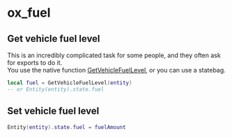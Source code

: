 # ox_fuel

## Get vehicle fuel level
This is an incredibly complicated task for some people, and they often ask for exports to do it.  
You use the native function [GetVehicleFuelLevel](https://docs.fivem.net/natives/?_0x5F739BB8), or you can use a statebag.

```lua
local fuel = GetVehicleFuelLevel(entity)
-- or Entity(entity).state.fuel
```

## Set vehicle fuel level
```lua
Entity(entity).state.fuel = fuelAmount
```
